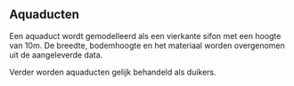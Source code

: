 ## **Aquaducten**
Een aquaduct wordt gemodelleerd als een vierkante sifon met een hoogte van 10m. De breedte, bodemhoogte en het materiaal worden overgenomen uit de aangeleverde data. 

Verder worden aquaducten gelijk behandeld als duikers.  